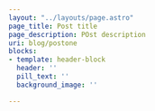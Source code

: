 ```yaml
---
layout: "../layouts/page.astro"
page_title: Post title
page_description: POst description
uri: blog/postone
blocks:
- template: header-block
  header: ''
  pill_text: ''
  background_image: ''

---
```

